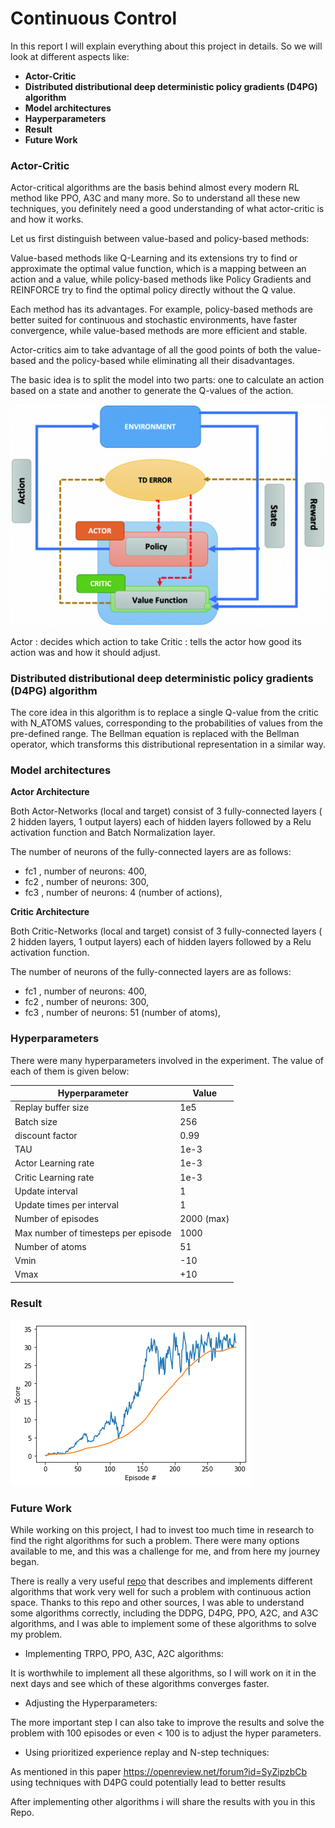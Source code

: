 [//]: # (Image References)

[actor-critic]: Continuous-Control/images/actor-critic.png "ac"
[d4pg]: Continuous-Control/images/d4pg.png "d4pg"


# Continuous Control

In this report I will explain everything about this project in details. So we will look at different aspects like:
- **Actor-Critic**
- **Distributed distributional deep deterministic policy gradients (D4PG) algorithm**
- **Model architectures**
- **Hayperparameters**
- **Result**
- **Future Work**


### Actor-Critic

Actor-critical algorithms are the basis behind almost every modern RL method like PPO, A3C and many more. So to understand all these new techniques, you definitely need a good understanding of what actor-critic is and how it works.

Let us first distinguish between value-based and policy-based methods:

Value-based methods like Q-Learning and its extensions try to find or approximate the optimal value function, which is a mapping between an action and a value, while policy-based methods like Policy Gradients and REINFORCE try to find the optimal policy directly without the Q value.

Each method has its advantages. For example, policy-based methods are better suited for continuous and stochastic environments, have faster convergence, while value-based methods are more efficient and stable.

Actor-critics aim to take advantage of all the good points of both the value-based and the policy-based while eliminating all their disadvantages.  

The basic idea is to split the model into two parts: one to calculate an action based on a state and another to generate the Q-values of the action. 

![ac][actor-critic]

Actor  : decides which action to take
Critic : tells the actor how good its action was and how it should adjust.

### Distributed distributional deep deterministic policy gradients (D4PG) algorithm

The core idea in this algorithm is to replace a single Q-value from the critic with N_ATOMS values, corresponding to the probabilities of values from the pre-defined range. The Bellman equation is replaced with the Bellman operator, which transforms this distributional representation in a similar way.

### Model architectures

**Actor Architecture**

Both Actor-Networks (local and target) consist of 3 fully-connected layers ( 2 hidden layers, 1 output layers) each of hidden layers followed by a Relu activation function and Batch Normalization layer.

The number of neurons of the fully-connected layers are as follows:

- fc1 , number of neurons: 400,
- fc2 , number of neurons: 300,
- fc3 , number of neurons: 4 (number of actions),

**Critic Architecture**

Both Critic-Networks (local and target) consist of 3 fully-connected layers ( 2 hidden layers, 1 output layers) each of hidden layers followed by a Relu activation function.

The number of neurons of the fully-connected layers are as follows:

- fc1 , number of neurons: 400,
- fc2 , number of neurons: 300,
- fc3 , number of neurons: 51 (number of atoms),


### Hyperparameters

There were many hyperparameters involved in the experiment. The value of each of them is given below:

| Hyperparameter                      | Value |
| ----------------------------------- | ----- |
| Replay buffer size                  | 1e5   |
| Batch size                          | 256  |
| discount factor          | 0.99  |
| TAU                              | 1e-3  |
| Actor Learning rate                 | 1e-3  |
| Critic Learning rate                | 1e-3  |
| Update interval                     | 1    |
| Update times per interval           | 1    |
| Number of episodes                  | 2000 (max)   |
| Max number of timesteps per episode | 1000  |
| Number of atoms                  | 51  |
| Vmin | -10  |
| Vmax | +10  |


### Result

![d4pg][d4pg]


### Future Work

While working on this project, I had to invest too much time in research to find the right algorithms for such a problem. There were many options available to me, and this was a challenge for me, and from here my journey began.

There is really a very useful [repo](https://github.com/ShangtongZhang/DeepRL) that describes and implements different algorithms that work very well for such a problem with continuous action space. Thanks to this repo and other sources, I was able to understand some algorithms correctly, including the DDPG, D4PG, PPO, A2C, and A3C algorithms, and I was able to implement some of these algorithms to solve my problem.

* Implementing TRPO, PPO, A3C, A2C algorithms:

It is worthwhile to implement all these algorithms, so I will work on it in the next days and see which of these algorithms converges faster. 

* Adjusting the Hyperparameters:

The more important step I can also take to improve the results and solve the problem with 100 episodes or even < 100 is to adjust the hyper parameters. 

* Using prioritized experience replay and N-step techniques:

As mentioned in this paper https://openreview.net/forum?id=SyZipzbCb using techniques with D4PG could potentially lead to better results

After implementing other algorithms i will share the results with you in this Repo.
